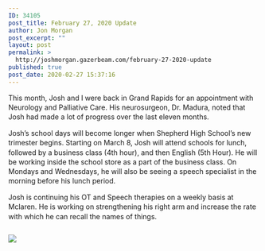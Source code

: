 ```yaml
---
ID: 34105
post_title: February 27, 2020 Update
author: Jon Morgan
post_excerpt: ""
layout: post
permalink: >
  http://joshmorgan.gazerbeam.com/february-27-2020-update
published: true
post_date: 2020-02-27 15:37:16
---
```

<p style="margin-top: 0pt; padding-top: 0; margin-bottom: 10pt; padding-bottom: 0; line-height: 1.38;">This month, Josh and I were back in Grand Rapids for an appointment with Neurology and Palliative Care. His neurosurgeon, Dr. Madura, noted that Josh had made a lot of progress over the last eleven months.</p>

<p style="margin-top:0pt;padding-top:0;margin-bottom:10pt;padding-bottom:0;line-height:1.38;">Josh’s school days will become longer when Shepherd High School’s new trimester begins. Starting on March 8, Josh will attend schools for lunch, followed by a business class (4th hour), and then English (5th Hour). He will be working inside the school store as a part of the business class. On Mondays and Wednesdays, he will also be seeing a speech specialist in the morning before his lunch period.</p>

<p style="margin-top:0pt;padding-top:0;margin-bottom:10pt;padding-bottom:0;line-height:1.38;">Josh is continuing his OT and Speech therapies on a weekly basis at Mclaren. He is working on strengthening his right arm and increase the rate with which he can recall the names of things.</p>

<p style="margin-top:0pt;padding-top:0;margin-bottom:10pt;padding-bottom:0;line-height:1.38;"><span style="display:inline-block;"><span style="display:none;">.</span></span></p>

<p style="margin-top: 0pt; padding-top: 0; margin-bottom: 10pt; padding-bottom: 0; line-height: 1.38;"><img src="http://joshmorgan.gazerbeam.com/wp-content/uploads/2020/02/image2-624w832h.jpg" /></p>